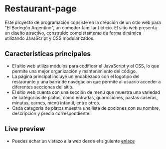 # Restaurant-page

Este proyecto de programación consiste en la creación de un sitio web para "El Bodegón Argentino", un comedor familiar ficticio. El sitio web presenta un diseño atractivo, construido completamente de forma dinámica utilizando JavaScript y CSS modularizados.

## Características principales

- El sitio web utiliza módulos para codificar el JavaScript y el CSS, lo que permite una mejor organización y mantenimiento del código.
- La página principal incluye un encabezado con el logotipo del restaurante y una barra de navegación que permite al usuario acceder a diferentes secciones del sitio.
- El sitio web cuenta con una sección de menú que muestra una variedad de categorías de platos, como entradas, guarniciones, pastas caseras, minutas, carnes, menú infantil, entre otros.
- Cada categoría de platos muestra una lista de opciones con su nombre, descripción y precio correspondiente.

## Live preview

- Puedes echar un vistazo a la web desde el siguiente [enlace](https://valentave.github.io/Restaurant-page/)
